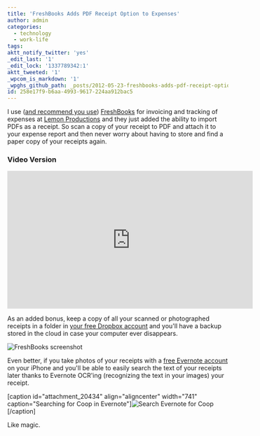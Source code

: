```yaml
---
title: 'FreshBooks Adds PDF Receipt Option to Expenses'
author: admin
categories:
  - technology
  - work-life
tags: 
aktt_notify_twitter: 'yes'
_edit_last: '1'
_edit_lock: '1337789342:1'
aktt_tweeted: '1'
_wpcom_is_markdown: '1'
_wpghs_github_path: _posts/2012-05-23-freshbooks-adds-pdf-receipt-option-to-expenses.md
id: 258e17f9-b6aa-4993-9617-224aa912bac5
---
```

<p>I use (<a href="https://chrisenns.com/recommends/freshbooks/">and recommend you use</a>) <a href="https://lemonproductions.freshbooks.com/refer/www">FreshBooks</a> for invoicing and tracking of expenses at <a href="http://www.lemonproductions.ca/">Lemon Productions</a> and they just added the ability to import PDFs as a receipt. So scan a copy of your receipt to PDF and attach it to your expense report and then never worry about having to store and find a paper copy of your receipts again.</p>
<h3>Video Version</h3>
<p><iframe width="560" height="315" src="http://www.youtube.com/embed/E9fk0L0Rt1w?rel=0" frameborder="0" allowfullscreen></iframe></p>
<p>As an added bonus, keep a copy of all your scanned or photographed receipts in a folder in <a href="http://db.tt/czHe7sK">your free Dropbox account</a> and you'll have a backup stored in the cloud in case your computer ever disappears.</p>
<p><img src="https://chrisenns.com/wp-content/uploads/2012/05/FreshBooks-screenshot.jpg" alt="FreshBooks screenshot" title="FreshBooks screenshot" class="aligncenter size-full wp-image-20433" /></p>
<p>Even better, if you take photos of your receipts with a <a href="http://evernote.com/">free Evernote account</a> on your iPhone and you'll be able to easily search the text of your receipts later thanks to Evernote OCR'ing (recognizing the text in your images) your receipt.</p>
<p>[caption id="attachment_20434" align="aligncenter" width="741" caption="Searching for Coop in Evernote"]<img src="https://chrisenns.com/wp-content/uploads/2012/05/Search-Evernote-for-Coop.jpg" alt="Search Evernote for Coop" title="Search Evernote for Coop" class="size-full wp-image-20434" />[/caption]</p>
<p>Like magic.</p>

